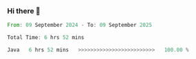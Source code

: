 ### Hi there 👋

<!--START_SECTION:waka-->

```rust
From: 09 September 2024 - To: 09 September 2025

Total Time: 6 hrs 52 mins

Java   6 hrs 52 mins   >>>>>>>>>>>>>>>>>>>>>>>>>   100.00 %
```

<!--END_SECTION:waka-->

